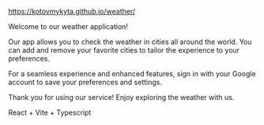 https://kotovmykyta.github.io/weather/ 

Welcome to our weather application!

Our app allows you to check the weather in cities all around the world. You can add and remove your favorite cities to tailor the experience to your preferences.

For a seamless experience and enhanced features, sign in with your Google account to save your preferences and settings.

Thank you for using our service! Enjoy exploring the weather with us.

React + Vite + Typescript
